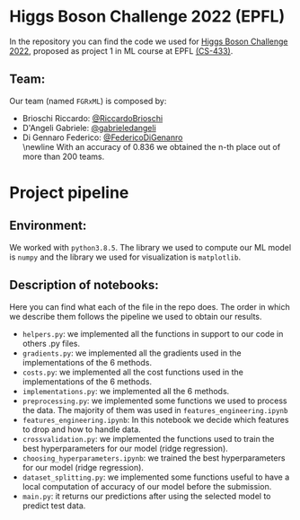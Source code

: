 # Higgs Boson Challenge 2022 (EPFL)
In the repository you can find the code we used for [Higgs Boson Challenge 2022](https://www.aicrowd.com/challenges/epfl-machine-learning-higgs), proposed as project 1 in ML course at EPFL [(CS-433)](https://www.epfl.ch/labs/mlo/machine-learning-cs-433/). 

## Team:
Our team (named `FGRxML`) is composed by:  
- Brioschi Riccardo: [@RiccardoBrioschi](https://github.com/RiccardoBrioschi)  
- D'Angeli Gabriele: [@gabrieledangeli](https://github.com/gabrieledangeli)  
- Di Gennaro Federico: [@FedericoDiGenanro](https://github.com/FedericoDiGennaro)   
\newline With an accuracy of 0.836 we obtained the n-th place out of more than 200 teams.

# Project pipeline

## Environment:
We worked with `python3.8.5`. The library we used to compute our ML model is `numpy` and the library we used for visualization is `matplotlib`.

## Description of notebooks:
Here you can find what each of the file in the repo does. The order in which we describe them follows the pipeline we used to obtain our results.
- `helpers.py`: we implemented all the functions in support to our code in others .py files.
- `gradients.py`: we implemented all the gradients used in the implementations of the 6 methods.
- `costs.py`: we implemented all the cost functions used in the implementations of the 6 methods.
- `implementations.py`: we implemented all the 6 methods.
- `preprocessing.py`: we implemented some functions we used to process the data. The majority of them was used in `features_engineering.ipynb`
- `features_engineering.ipynb`: In this notebook we decide which features to drop and how to handle data.
- `crossvalidation.py`: we implemented the functions used to train the best hyperparameters for our model (ridge regression).
- `choosing_hyperparameters.ipynb`: we trained the best hyperparameters for our model (ridge regression).
- `dataset_splitting.py`: we implemented some functions useful to have a local computation of accuracy of our model before the submission.
- `main.py`: it returns our predictions after using the selected model to predict test data.


